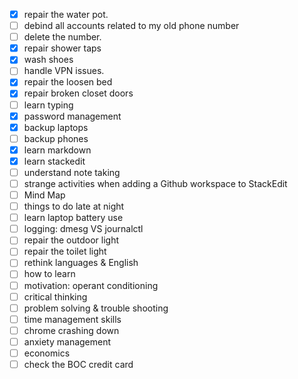 - [x] repair the water pot.
- [ ] debind all accounts related to my old phone number
- [ ] delete the number.
- [x] repair shower taps
- [x] wash shoes
- [ ] handle VPN issues.
- [x] repair the loosen bed
- [x] repair broken closet doors
- [ ] learn typing
- [x] password management
- [x] backup laptops
- [ ] backup phones
- [x] learn markdown
- [x] learn stackedit
- [ ] understand note taking
- [ ] strange activities when adding a Github workspace to StackEdit 
- [ ] Mind Map
- [ ] things to do late at night 
- [ ] learn laptop battery use
- [ ] logging: dmesg VS journalctl
- [ ] repair the outdoor light
- [ ] repair the toilet light
- [ ] rethink languages & English
- [ ] how to learn
- [ ] motivation: operant conditioning
- [ ] critical thinking
- [ ] problem solving & trouble shooting
- [ ] time management skills
- [ ] chrome crashing down
- [ ] anxiety management
- [ ] economics
- [ ] check the BOC credit card
<!--stackedit_data:
eyJoaXN0b3J5IjpbMTk5NzczMTQ5Ml19
-->
